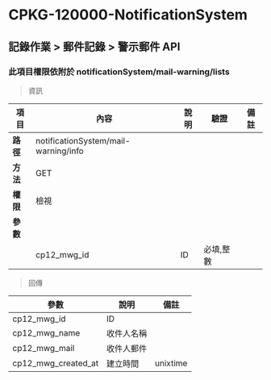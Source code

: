 # CPKG-120000-NotificationSystem

## 記錄作業 > 郵件記錄 > 警示郵件 API

### 此項目權限依附於 notificationSystem/mail-warning/lists

> 資訊

| 項目                      | 內容                       | 說明                |驗證                      |   備註         |
|---------------------------|----------------------------|----------------------|-----------------|----------------|
| <b>路徑</b>               | notificationSystem/mail-warning/info    |                        |                |                  |
| <b>方法</b>               | GET                        |                    |                    |                 |
| <b>權限</b>               | 檢視                       |                     |                   |                 |
| <b>參數</b>               |                            |                       |                 |                 |
|                          | cp12_mwg_id             | ID            | 必填,整數               |                 |

> 回傳

| 參數                                                                        | 說明                            | 備註                           |
|----------------------------------------------------------------------------|--------------------------------|--------------------------------|
| cp12_mwg_id               | ID                            |                                |
| cp12_mwg_name             | 收件人名稱                            |                                |
| cp12_mwg_mail             | 收件人郵件                            |                                |
| cp12_mwg_created_at             | 建立時間                            | unixtime                               |
